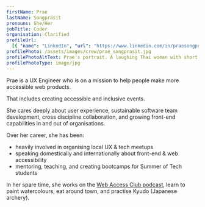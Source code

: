 ```yaml
---
firstName: Prae
lastName: Songprasit
pronouns: She/Her
jobTitle: Coder
organisation: Clarified
profileUrl:
  [{ "name": "LinkedIn", "url": "https://www.linkedin.com/in/praesongprasit/" }]
profilePhoto: /assets/images/crew/prae_songprasit.jpg
profilePhotoAltText: Prae's portrait. A laughing Thai woman with short dark hair and a large pair of dark rimmed glasses.
profilePhotoType: image/jpg
---
```


<p>Prae is a UX Engineer who is on a mission to help people make more accessible web products.</p>
<p>That includes creating accessible and inclusive events.</p>
<p>She cares deeply about user experience, sustainable software team development, cross discipline collaboration, and growing front-end capabilities in and out of organisations.</p>
<p>Over her career, she has been:</p>
<ul>
  <li>heavily involved in organising local UX & tech meetups</li>
  <li>speaking domestically and internationally about front-end & web accessibility</li>
  <li>mentoring, teaching, and creating bootcamps for Summer of Tech students</li>
</ul>
<p>In her spare time, she works on the <a rel='external' href='https://webaccessclub.com'>Web Access Club podcast</a>, learn to paint watercolours, eat around town, and practise Kyudo (Japanese archery).
</p>
